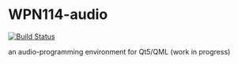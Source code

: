 # WPN114-audio
[![Build Status](https://travis-ci.org/WPN214/WPN114-audio.svg?branch=master)](https://travis-ci.org/WPN214/WPN114-audio)

an audio-programming environment for Qt5/QML (work in progress)
